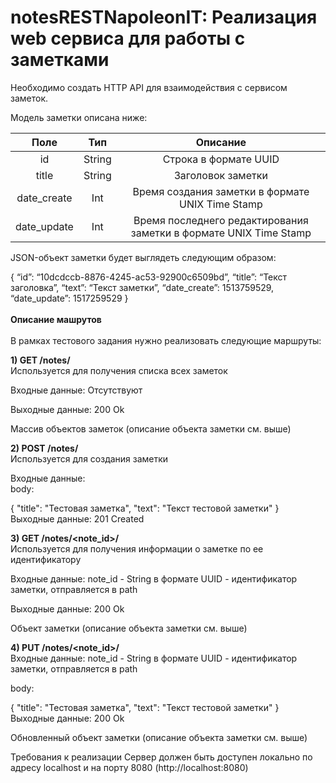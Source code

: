 # notesRESTNapoleonIT: Реализация web сервиса для работы с заметками
Необходимо создать HTTP API для взаимодействия с сервисом заметок. 

Модель заметки описана ниже:

| Поле |	Тип |	Описание |
|:------:|:-----:|:----------:|
| id|	String |	Строка в формате UUID |
| title|	String |	Заголовок заметки |
| date_create |	Int |	Время создания заметки в формате UNIX Time Stamp |
| date_update |	Int |	Время последнего редактирования заметки в формате UNIX Time Stamp |

JSON-объект заметки будет выглядеть следующим образом:

{
 “id”: “10dcdccb-8876-4245-ac53-92900c6509bd”,
 “title”: “Текст заголовка”,
 “text”: “Текст заметки”,
 “date_create”: 1513759529,
 “date_update”: 1517259529
}<br><br>
**Описание машрутов**<br><br>
В рамках тестового задания нужно реализовать следующие маршруты:

**1) GET /notes/**<br>
Используется для получения списка всех заметок

Входные данные:
Отсутствуют

Выходные данные:
200 Ok

Массив объектов заметок (описание объекта заметки см. выше)

**2) POST /notes/**<br>
Используется для создания заметки

Входные данные:<br>
body:

{
   "title": "Тестовая заметка",
   "text": "Текст тестовой заметки"
}<br>
Выходные данные:
201 Created

**3) GET /notes/<note_id>/**<br>
Используется для получения информации о заметке по ее идентификатору

Входные данные:
note_id - String в формате UUID - идентификатор заметки, отправляется в path

Выходные данные:
200 Ok

Объект заметки (описание объекта заметки см. выше)

**4) PUT /notes/<note_id>/**<br>
Входные данные:
note_id - String в формате UUID - идентификатор заметки, отправляется в path

body:

{
   "title": "Тестовая заметка",
   "text": "Текст тестовой заметки"
}<br>
Выходные данные:
200 Ok

Обновленный объект заметки (описание объекта заметки см. выше)

Требования к реализации
Сервер должен быть доступен локально по адресу localhost и на порту 8080 (http://localhost:8080)
